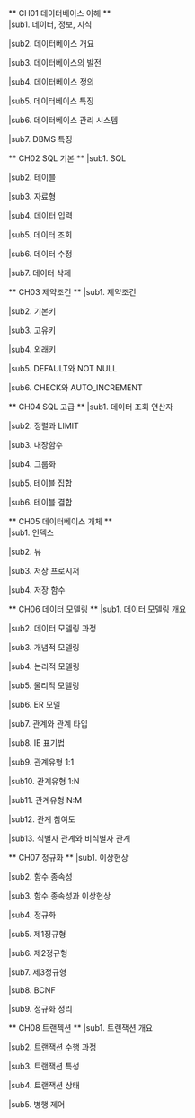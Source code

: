 ** CH01 데이터베이스 이해 **  
|sub1. 데이터, 정보, 지식

|sub2. 데이터베이스 개요

|sub3. 데이터베이스의 발전

|sub4. 데이터베이스 정의

|sub5. 데이터베이스 특징

|sub6. 데이터베이스 관리 시스템

|sub7. DBMS 특징

** CH02 SQL 기본 **
|sub1. SQL

|sub2. 테이블

|sub3. 자료형

|sub4. 데이터 입력

|sub5. 데이터 조회

|sub6. 데이터 수정

|sub7. 데이터 삭제

** CH03 제약조건 **
|sub1. 제약조건

|sub2. 기본키

|sub3. 고유키

|sub4. 외래키

|sub5. DEFAULT와 NOT NULL

|sub6. CHECK와 AUTO_INCREMENT

** CH04 SQL 고급 **
|sub1. 데이터 조회 연산자

|sub2. 정렬과 LIMIT

|sub3. 내장함수

|sub4. 그룹화

|sub5. 테이블 집합

|sub6. 테이블 결합

** CH05 데이터베이스 개체 **  
|sub1. 인덱스

|sub2. 뷰

|sub3. 저장 프로시저

|sub4. 저장 함수

** CH06 데이터 모델링 **
|sub1. 데이터 모델링 개요

|sub2. 데이터 모델링 과정

|sub3. 개념적 모델링

|sub4. 논리적 모델링

|sub5. 물리적 모델링

|sub6. ER 모델

|sub7. 관계와 관계 타입

|sub8. IE 표기법

|sub9. 관계유형 1:1

|sub10. 관계유형 1:N

|sub11. 관계유형 N:M

|sub12. 관계 참여도

|sub13. 식별자 관계와 비식별자 관계

** CH07 정규화 **
|sub1. 이상현상

|sub2. 함수 종속성

|sub3. 함수 종속성과 이상현상

|sub4. 정규화

|sub5. 제1정규형

|sub6. 제2정규형

|sub7. 제3정규형

|sub8. BCNF

|sub9. 정규화 정리

** CH08 트랜젝션 **
|sub1. 트랜잭션 개요

|sub2. 트랜잭션 수행 과정

|sub3. 트랜잭션 특성

|sub4. 트랜잭션 상태

|sub5. 병행 제어
